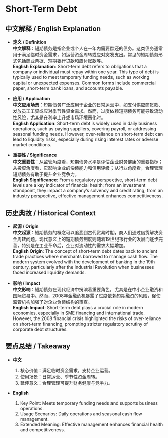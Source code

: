 # Short-Term Debt

## 中文解释 / English Explanation

* **定义 / Definition**  
  **中文解释**：短期债务是指企业或个人在一年内需要偿还的债务。这类债务通常用于满足临时资金需求，如运营资金周转或应对突发支出。常见的短期债务形式包括商业票据、短期银行贷款和应付账款等。  
  **English Explanation**: Short-term debt refers to obligations that a company or individual must repay within one year. This type of debt is typically used to meet temporary funding needs, such as working capital or unexpected expenses. Common forms include commercial paper, short-term bank loans, and accounts payable.

* **应用 / Application**  
  **中文应用场景**：短期债务广泛应用于企业的日常运营中，如支付供应商货款、发放员工工资或应对季节性资金需求。然而，过度依赖短期债务可能导致流动性风险，尤其是在利率上升或市场环境恶化时。  
  **English Application**: Short-term debt is widely used in daily business operations, such as paying suppliers, covering payroll, or addressing seasonal funding needs. However, over-reliance on short-term debt can lead to liquidity risks, especially during rising interest rates or adverse market conditions.

* **重要性 / Significance**  
  **中文重要性**：从监管角度看，短期债务水平是评估企业财务健康的重要指标；从投资角度看，它影响企业的偿债能力和信用评级；从行业角度看，合理管理短期债务有助于提升企业竞争力。  
  **English Significance**: From a regulatory perspective, short-term debt levels are a key indicator of financial health; from an investment standpoint, they impact a company’s solvency and credit rating; from an industry perspective, effective management enhances competitiveness.

## 历史典故 / Historical Context

* **起源 / Origin**  
  **中文起源**：短期债务的概念可以追溯到古代贸易时期，商人们通过借贷解决资金周转问题。现代意义上的短期债务制度则随着19世纪银行业的发展而逐步完善，特别是在工业革命后，企业对流动性的需求大幅增加。  
  **English Origin**: The concept of short-term debt dates back to ancient trade practices where merchants borrowed to manage cash flow. The modern system evolved with the development of banking in the 19th century, particularly after the Industrial Revolution when businesses faced increased liquidity demands.

* **影响 / Impact**  
  **中文影响**：短期债务在现代经济中扮演着重要角色，尤其是在中小企业融资和国际贸易中。然而，2008年金融危机暴露了过度依赖短期融资的风险，促使监管机构加强了对企业负债结构的审查。  
  **English Impact**: Short-term debt plays a crucial role in modern economies, especially in SME financing and international trade. However, the 2008 financial crisis highlighted the risks of over-reliance on short-term financing, prompting stricter regulatory scrutiny of corporate debt structures.

## 要点总结 / Takeaway

* **中文**  
  1. 核心价值：满足临时资金需求，支持企业运营。
  2. 使用场景：日常运营、季节性资金周转。
  3. 延伸意义：合理管理可提升财务健康与竞争力。

* **English**  
  1. Key Point: Meets temporary funding needs and supports business operations.
  2. Usage Scenarios: Daily operations and seasonal cash flow management.
  3. Extended Meaning: Effective management enhances financial health and competitiveness.